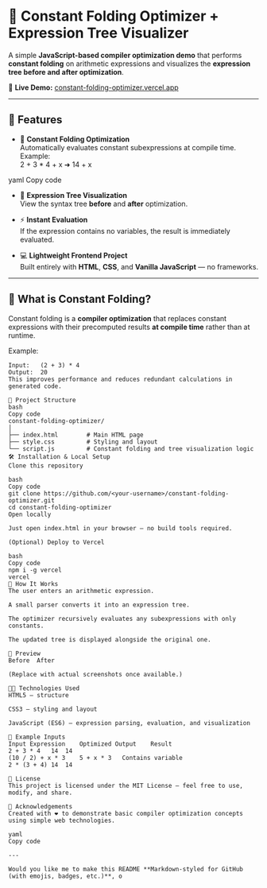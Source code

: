 # 🔧 Constant Folding Optimizer + Expression Tree Visualizer

A simple **JavaScript-based compiler optimization demo** that performs **constant folding** on arithmetic expressions and visualizes the **expression tree before and after optimization**.

🚀 **Live Demo:** [constant-folding-optimizer.vercel.app](https://constant-folding-optimizer.vercel.app/)

---

## 🌟 Features

- 🧮 **Constant Folding Optimization**  
  Automatically evaluates constant subexpressions at compile time.  
  Example:  
2 + 3 * 4 + x ➜ 14 + x

yaml
Copy code

- 🌳 **Expression Tree Visualization**  
View the syntax tree **before** and **after** optimization.

- ⚡ **Instant Evaluation**  
If the expression contains no variables, the result is immediately evaluated.

- 💻 **Lightweight Frontend Project**  
Built entirely with **HTML**, **CSS**, and **Vanilla JavaScript** — no frameworks.

---

## 🧠 What is Constant Folding?

Constant folding is a **compiler optimization** that replaces constant expressions with their precomputed results **at compile time** rather than at runtime.

Example:
```text
Input:   (2 + 3) * 4
Output:  20
This improves performance and reduces redundant calculations in generated code.

📂 Project Structure
bash
Copy code
constant-folding-optimizer/
│
├── index.html        # Main HTML page
├── style.css         # Styling and layout
└── script.js         # Constant folding and tree visualization logic
🛠️ Installation & Local Setup
Clone this repository

bash
Copy code
git clone https://github.com/<your-username>/constant-folding-optimizer.git
cd constant-folding-optimizer
Open locally

Just open index.html in your browser — no build tools required.

(Optional) Deploy to Vercel

bash
Copy code
npm i -g vercel
vercel
🧩 How It Works
The user enters an arithmetic expression.

A small parser converts it into an expression tree.

The optimizer recursively evaluates any subexpressions with only constants.

The updated tree is displayed alongside the original one.

📸 Preview
Before	After

(Replace with actual screenshots once available.)

👨‍💻 Technologies Used
HTML5 – structure

CSS3 – styling and layout

JavaScript (ES6) – expression parsing, evaluation, and visualization

🧰 Example Inputs
Input Expression	Optimized Output	Result
2 + 3 * 4	14	14
(10 / 2) + x * 3	5 + x * 3	Contains variable
2 * (3 + 4)	14	14

📜 License
This project is licensed under the MIT License — feel free to use, modify, and share.

👏 Acknowledgements
Created with ❤️ to demonstrate basic compiler optimization concepts using simple web technologies.

yaml
Copy code

---

Would you like me to make this README **Markdown-styled for GitHub (with emojis, badges, etc.)**, o
